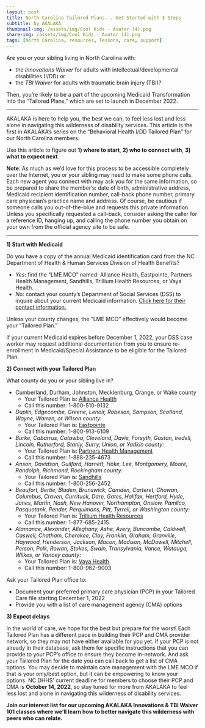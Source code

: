 ```yaml
---
layout: post
title: North Carolina Tailored Plans... Get Started with 3 Steps
subtitle: by AKALAKA
thumbnail-img: /assets/img/Cool Kids - Avatar (4).png
share-img: /assets/img/Cool Kids - Avatar (4).png
tags: [North Carolina, resources, lessons, care, support]
---
```

Are you or your sibling living in North Carolina with: 
- the *Innovations Waiver* for adults with intellectual/developmental disabilities (I/DD) or 
- the *TBI Waiver* for adults with traumatic brain injury (TBI)?

Then, you’re likely to be a part of the upcoming Medicaid Transformation into the “Tailored Plans,” which are set to launch in December 2022.

---
AKALAKA is here to help you, the best we can, to feel less lost and less alone in navigating this wilderness of disability services. This article is the first in AKALAKA’s series on the “Behavioral Health I/DD Tailored Plan” for our North Carolina members.

Use this article to figure out **1) where to start**, **2) who to connect with**, **3) what to expect next**.

__Note__: As much as we’d love for this process to be accessible completely over the Internet, you or your sibling may need to make some phone calls. Each new agent you connect with may ask you for the same information, so be prepared to share the member’s: date of birth, administrative address, Medicaid recipient identification number, call-back phone number, primary care physician’s practice name and address. Of course, be cautious if someone calls you out-of-the-blue and requests this private information. Unless you specifically requested a call-back, consider asking the caller for a reference ID, hanging up, and calling the phone number you obtain on your own from the official agency site to be safe.

---


**1) Start with Medicaid**

Do you have a copy of the annual Medicaid identification card from the NC Department of Health & Human Services Division of Health Benefits?
- *Yes*: find the “LME MCO” named: Alliance Health, Eastpointe, Partners Health Management, Sandhills, Trillium Health Resources, or Vaya Health.
- *No*: contact your county’s Department of Social Services (DSS) to inquire about your current Medicaid information. [Click here for their contact information.](https://www.ncdhhs.gov/divisions/social-services/local-dss-directory)

Unless your county changes, the “LME MCO” effectively would become your “Tailored Plan.”

If your current Medicaid expires before December 1, 2022, your DSS case worker may request additional documentation from you to ensure re-enrollment in Medicaid/Special Assistance to be eligible for the Tailored Plan.

**2) Connect with your Tailored Plan**

What county do you or your sibling live in?
- Cumberland, Durham, Johnston, Mecklenburg, Orange, or Wake county
  - Your Tailored Plan is: [Alliance Health](https://www.alliancehealthplan.org/tp/members/accessing-services/contact-member-and-recipient-services-and-care-managers/) 
  - Call this number: 1-800-510-9132
- *Duplin, Edgecombe, Greene, Lenoir, Robeson, Sampson, Scotland, Wayne, Warren, or Wilson county:*
  - Your Tailored Plan is: [Eastpointe](https://www.eastpointe.net/tailored/) 
  - Call this number: 1-800-913-6109
- *Burke, Cabarrus, Catawba, Cleveland, Davie, Forsyth, Gaston, Iredell, Lincoln, Rutherford, Stanly, Surry, Union, or Yadkin county:*
  - Your Tailored Plan is: [Partners Health Management](https://www.partnersbhm.org/tailoredplan/members/benefits-and-services/) 
  - Call this number: 1-888-235-4673
- *Anson, Davidson, Guilford, Harnett, Hoke, Lee, Montgomery, Moore, Randolph, Richmond, Rockingham county:*
  - Your Tailored Plan is: [Sandhills](https://www.sandhillscenter.org/for-consumers/how-to-seek-help/) 
  - Call this number: 1-800-256-2452
- *Beaufort, Bertie, Bladen, Brunswick, Camden, Carteret, Chowan, Columbus, Craven, Currituck, Dare, Gates, Halifax, Hertford, Hyde, Jones, Martin, Nash, New Hanover, Northampton, Onslow, Pamlico, Pasquotank, Pender, Perquimans, Pitt, Tyrrell, or Washington county:*
  - Your Tailored Plan is: [Trillium Health Resources](https://www.trilliumhealthresources.org/explore-trillium/contact-us) 
  - Call this number: 1-877-685-2415
- *Alamance, Alexander, Alleghany, Ashe, Avery, Buncombe, Caldwell, Caswell, Chatham, Cherokee, Clay, Franklin, Graham, Granville, Haywood, Henderson, Jackson, Macon, Madison, McDowell, Mitchell, Person, Polk, Rowan, Stokes, Swain, Transylvania, Vance, Watauga, Wilkes, or Yancey county:*
  - Your Tailored Plan is: [Vaya Health](https://www.vayahealth.com/medicaid-transformation/) 
  - Call this number: 1-800-962-9003

Ask your Tailored Plan office to:
- Document your preferred primary care physician (PCP) in your Tailored Care file starting December 1, 2022
- Provide you with a list of care management agency (CMA) options

**3) Expect delays**
  
In the world of care, we hope for the best but prepare for the worst! Each Tailored Plan has a different pace in building their PCP and CMA provider network, so they may not have either available for you yet. If your PCP is not already in their database, ask them for specific instructions that you can provide to your PCP’s office to ensure they become in-network. And ask your Tailored Plan for the date you can call back to get a list of CMA options. You may decide to maintain care management with the LME MCO if that is your only/best option, but it can be empowering to know your options. NC DHHS’ current deadline for members to choose their PCP and CMA is **October 14, 2022**, so stay tuned for more from AKALAKA to feel less lost and alone in navigating this wilderness of disability services.

**Join our interest list for our upcoming AKALAKA Innovations & TBI Waiver 101 classes where we’ll learn how to better navigate this wilderness with peers who can relate.**
<iframe data-tally-src="https://tally.so/embed/wLZLJO?alignLeft=1&transparentBackground=1&dynamicHeight=1" width="100%" height="200" frameborder="0" marginheight="0" marginwidth="0" title="Register today to access AKALAKA's FREE Preview for Siblings in December 2022"></iframe><script>var d=document,w="https://tally.so/widgets/embed.js",v=function(){"undefined"!=typeof Tally?Tally.loadEmbeds():d.querySelectorAll("iframe[data-tally-src]:not([src])").forEach((function(e){e.src=e.dataset.tallySrc}))};if(d.querySelector('script[src="'+w+'"]'))v();else{var s=d.createElement("script");s.src=w,s.onload=v,s.onerror=v,d.body.appendChild(s);}</script>
